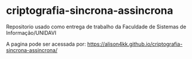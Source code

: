 # criptografia-sincrona-assincrona
Repositorio usado como entrega de trabalho da Faculdade de Sistemas de Informação/UNIDAVI


A pagina pode ser acessada por: https://alison4kk.github.io/criptografia-sincrona-assincrona/

